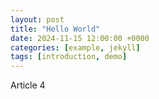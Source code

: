 ```yaml
---
layout: post
title: "Hello World"
date: 2024-11-15 12:00:00 +0000
categories: [example, jekyll]
tags: [introduction, demo]
---
```


Article 4